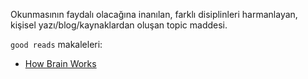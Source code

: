 Okunmasının faydalı olacağına inanılan, farklı disiplinleri harmanlayan, kişisel yazı/blog/kaynaklardan oluşan topic maddesi.

`good reads` makaleleri:

- [How Brain Works](how-brain-works.md)

